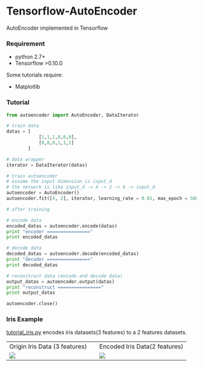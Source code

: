 # Tensorflow-AutoEncoder
AutoEncoder implemented in Tensorflow

### Requirement

+ python 2.7+
+ Tensorflow >0.10.0 

Some tutorials require:

+ Matplotlib


### Tutorial

```python
from autoencoder import AutoEncoder, DataIterator

# train data
datas = [
            [1,1,1,0,0,0],
            [0,0,0,1,1,1]
        ]

# data wrapper
iterator = DataIterator(datas)

# train autoencoder
# assume the input dimension is input_d
# the network is like input_d -> 4 -> 2 -> 4 -> input_d
autoencoder = AutoEncoder()
autoencoder.fit([4, 2], iterator, learning_rate = 0.01, max_epoch = 5000)

# after training

# encode data
encoded_datas = autoencoder.encode(datas)
print "encoder ================"
print encoded_datas 

# decode data
decoded_datas = autoencoder.decode(encoded_datas)
print "decoder ================"
print decoded_datas

# reconstruct data (encode and decode data)
output_datas = autoencoder.output(datas)
print "reconstruct ================"
print output_datas

autoencoder.close()
```

### Iris Example

[tutorial_iris.py](https://github.com/CrawlScript/Tensorflow-AutoEncoder/blob/master/tutorial_iris.py) encodes iris datasets(3 features) to a 2 features datasets.

<table><tr><td style="width:50%;">Origin Iris Data (3 features)</td><td style="width:50%;">Encoded Iris Data(2 features)</td></tr>
<tr><td><img src="https://raw.githubusercontent.com/CrawlScript/Tensorflow-AutoEncoder/master/tutorial_datasets/iris/imgs/origin_iris_data.png"></img></td><td><img src="https://raw.githubusercontent.com/CrawlScript/Tensorflow-AutoEncoder/master/tutorial_datasets/iris/imgs/encoded_iris_data.png"></img></td></tr>
</table>

